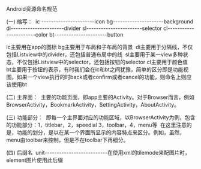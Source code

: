 Android资源命名规范

(一) 缩写： 
ic ----------------------icon
bg---------------------background
di----------------------divider
sl-----------------------selector
cl-----------------------color
bt----------------------button

ic主要用在app的图标 bg主要用于布局和子布局的背景 
di主要用于分隔线，不仅包括Listview中的divider，还包括普通布局中的线 
sl主要用于某一view多种状态，不仅包括Listview中的selector，还包括按钮的selector cl主要用于颜色值 
bt主要用于按钮的表示，有时我们会在ic和bt之间犹豫，简单的区分即是功能视图，如果一个view执行的时back或者confirm或者cancel的功能，则命名上则应该使用bt 


(二) 主界面： 
主要的功能页面，即app主要的Activity。对于Browser而言，例如BrowserActivity，BookmarkActivity，SettingActivity，AboutActivity。 

(三) 功能部分： 
即每一个主界面对应的功能区域，以BrowserActivity为例，包含的功能部分：1，titlebar，2，speedial 3，toolbar，4，menu等 
在这里注意的是，功能的划分，是以在某一个界面所显示的内容特点来区分。例如，虽然，menu由toolbar来控制，但是不在toolbar下再细分。 

(四) 后缀名 
unit--------------------------在使用xml的tilemode来配图片时，element图片使用此后缀 

